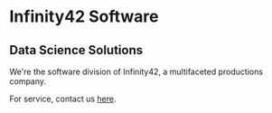 # Infinity42 Software

## Data Science Solutions


We're the software division of Infinity42, a multifaceted productions company.

For service, contact us [here](mailto:software@infinity42.com).

